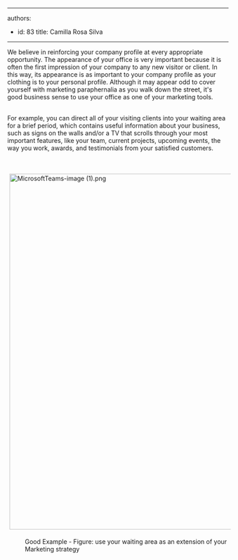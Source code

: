 

---
authors:
  - id: 83
    title: Camilla Rosa Silva
---




<span class='intro'> <div>We believe in reinforcing your company profile at every appropriate opportunity. The appearance of your office is very important because it is often the first impression of your company to any new visitor or client. In this way, its appearance is as important to your company profile as your clothing is to your personal profile. Although it may appear odd to cover yourself with marketing paraphernalia as you walk down the street, it's good business sense to use your office as one of your marketing tools.<br></div><br> </span>

For example, you can direct all of your visiting clients into your waiting area for a brief period, which contains useful information about your business, such as signs on the walls and/or a TV that scrolls through your most important features, like your team, current projects, upcoming events, the way you work, awards, and testimonials from your satisfied customers.<br><div><br></div><dl class="ssw15-rteElement-ImageArea"><img src="/SiteAssets/do-you-have-a-waiting-area-that-reinforces-your-marketing-profile/MicrosoftTeams-image%20(1).png" alt="MicrosoftTeams-image (1).png" style="margin&#58;5px;width&#58;808px;" /><br></dl><dd class="ssw15-rteElement-FigureGood">Good Example - Figure&#58;&#160;use your waiting area as an extension of your Marketing strategy<br></dd>


